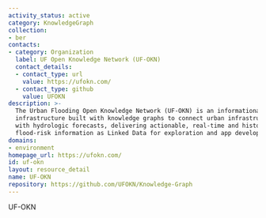 ```yaml
---
activity_status: active
category: KnowledgeGraph
collection:
- ber
contacts:
- category: Organization
  label: UF Open Knowledge Network (UF-OKN)
  contact_details:
  - contact_type: url
    value: https://ufokn.com/
  - contact_type: github
    value: UFOKN
description: >-
  The Urban Flooding Open Knowledge Network (UF-OKN) is an informational
  infrastructure built with knowledge graphs to connect urban infrastructure
  with hydrologic forecasts, delivering actionable, real-time and historical
  flood-risk information as Linked Data for exploration and app development.
domains:
- environment
homepage_url: https://ufokn.com/
id: uf-okn
layout: resource_detail
name: UF-OKN
repository: https://github.com/UFOKN/Knowledge-Graph
---
```

UF-OKN
